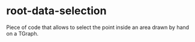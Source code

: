 # root-data-selection
Piece of code that allows to select the point inside an area drawn by hand on a TGraph.
